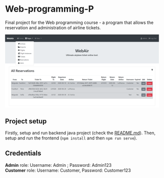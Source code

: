 # Web-programming-P

Final project for the Web programming course - a program that allows the reservation and administration of airline tickets.

<img src="/Web-programming-P/images/example.png" alt="WebAir Example Image"/>

## Project setup

Firstly, setup and run backend java project (check the [README.md](https://github.com/nsreckovic/Web-programming/blob/master/Web-programming-P/README.md)). Then, setup and run the frontend (```npm install``` and then ```npm run serve```).

## Credentials

**Admin** role: Username: Admin ; Password: Admin123</br>
**Customer** role: Username: Customer, Password: Customer123
